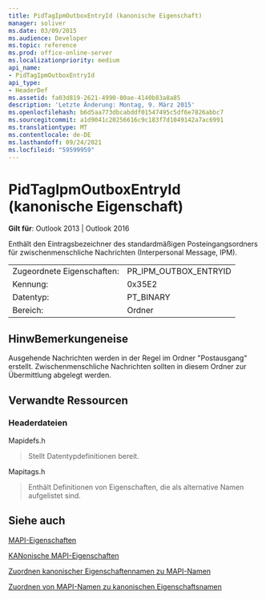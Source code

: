 ```yaml
---
title: PidTagIpmOutboxEntryId (kanonische Eigenschaft)
manager: soliver
ms.date: 03/09/2015
ms.audience: Developer
ms.topic: reference
ms.prod: office-online-server
ms.localizationpriority: medium
api_name:
- PidTagIpmOutboxEntryId
api_type:
- HeaderDef
ms.assetid: fa03d819-2621-4990-80ae-4140b83a8a85
description: 'Letzte Änderung: Montag, 9. März 2015'
ms.openlocfilehash: b6d5aa773dbcabddf01547495c5df6e7826abbc7
ms.sourcegitcommit: a1d9041c20256616c9c183f7d1049142a7ac6991
ms.translationtype: MT
ms.contentlocale: de-DE
ms.lasthandoff: 09/24/2021
ms.locfileid: "59599959"
---
```

# <a name="pidtagipmoutboxentryid-canonical-property"></a>PidTagIpmOutboxEntryId (kanonische Eigenschaft)

  
  
**Gilt für**: Outlook 2013 | Outlook 2016 
  
Enthält den Eintragsbezeichner des standardmäßigen Posteingangsordners für zwischenmenschliche Nachrichten (Interpersonal Message, IPM). 
  
|||
|:-----|:-----|
|Zugeordnete Eigenschaften:  <br/> |PR_IPM_OUTBOX_ENTRYID  <br/> |
|Kennung:  <br/> |0x35E2  <br/> |
|Datentyp:  <br/> |PT_BINARY  <br/> |
|Bereich:  <br/> |Ordner  <br/> |
   
## <a name="remarks"></a>HinwBemerkungeneise

Ausgehende Nachrichten werden in der Regel im Ordner "Postausgang" erstellt. Zwischenmenschliche Nachrichten sollten in diesem Ordner zur Übermittlung abgelegt werden. 
  
## <a name="related-resources"></a>Verwandte Ressourcen

### <a name="header-files"></a>Headerdateien

Mapidefs.h
  
> Stellt Datentypdefinitionen bereit.
    
Mapitags.h
  
> Enthält Definitionen von Eigenschaften, die als alternative Namen aufgelistet sind.
    
## <a name="see-also"></a>Siehe auch



[MAPI-Eigenschaften](mapi-properties.md)
  
[KANonische MAPI-Eigenschaften](mapi-canonical-properties.md)
  
[Zuordnen kanonischer Eigenschaftennamen zu MAPI-Namen](mapping-canonical-property-names-to-mapi-names.md)
  
[Zuordnen von MAPI-Namen zu kanonischen Eigenschaftsnamen](mapping-mapi-names-to-canonical-property-names.md)

